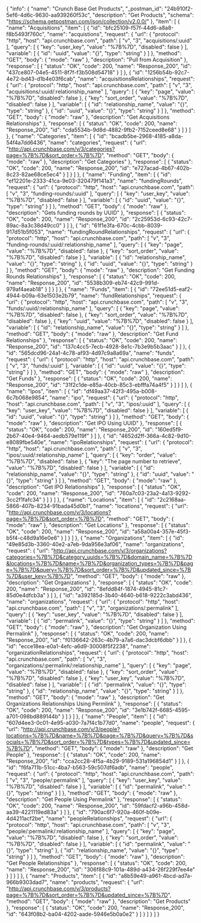 {
  "info": {
    "name": "Crunch Base Get Products",
    "_postman_id": "24b910f2-5ef6-4d6c-9630-aa939260f53c",
    "description": "Get Products",
    "schema": "https://schema.getpostman.com/json/collection/v2.0.0/"
  },
  "item": [
    {
      "name": "Acquisitions",
      "item": [
        {
          "id": "bfc25109-f57f-44d6-a8a8-f8b5493f760c",
          "name": "acquistions",
          "request": {
            "url": {
              "protocol": "http",
              "host": "api.crunchbase.com",
              "path": [
                "v",
                "3",
                "acquisitions/:uuid"
              ],
              "query": [
                {
                  "key": "user_key",
                  "value": "%7B%7D",
                  "disabled": false
                }
              ],
              "variable": [
                {
                  "id": "uuid",
                  "value": "{}",
                  "type": "string"
                }
              ]
            },
            "method": "GET",
            "body": {
              "mode": "raw"
            },
            "description": "Pull from Acquisition"
          },
          "response": [
            {
              "status": "OK",
              "code": 200,
              "name": "Response_200",
              "id": "437ce807-04e5-4511-8f7f-f3b508d54718"
            }
          ]
        },
        {
          "id": "1256b54b-92c7-4e72-bd43-d1b4e03f6cab",
          "name": "acquisitionsRelationships",
          "request": {
            "url": {
              "protocol": "http",
              "host": "api.crunchbase.com",
              "path": [
                "v",
                "3",
                "acquisitions/:uuid/:relationship_name"
              ],
              "query": [
                {
                  "key": "page",
                  "value": "%7B%7D",
                  "disabled": false
                },
                {
                  "key": "sort_order",
                  "value": "%7B%7D",
                  "disabled": false
                }
              ],
              "variable": [
                {
                  "id": "relationship_name",
                  "value": "{}",
                  "type": "string"
                },
                {
                  "id": "uuid",
                  "value": "{}",
                  "type": "string"
                }
              ]
            },
            "method": "GET",
            "body": {
              "mode": "raw"
            },
            "description": "Get Acquisitions Relationships"
          },
          "response": [
            {
              "status": "OK",
              "code": 200,
              "name": "Response_200",
              "id": "cda5534b-9d8d-4882-9fb2-7152ceed8e68"
            }
          ]
        }
      ]
    },
    {
      "name": "Categories",
      "item": [
        {
          "id": "bcadb5be-2968-4185-a8da-54f4a7dd6436",
          "name": "categories",
          "request": {
            "url": "http://api.crunchbase.com/v/3/categories?page=%7B%7D&sort_order=%7B%7D",
            "method": "GET",
            "body": {
              "mode": "raw"
            },
            "description": "Get Categories"
          },
          "response": [
            {
              "status": "OK",
              "code": 200,
              "name": "Response_200",
              "id": "e727acad-4b67-402b-8c23-82ae68ce5ec4"
            }
          ]
        }
      ]
    },
    {
      "name": "Funding",
      "item": [
        {
          "id": "ef12201e-2333-41ca-9e03-320479f141a3",
          "name": "fundingRounds",
          "request": {
            "url": {
              "protocol": "http",
              "host": "api.crunchbase.com",
              "path": [
                "v",
                "3",
                "funding-rounds/:uuid"
              ],
              "query": [
                {
                  "key": "user_key",
                  "value": "%7B%7D",
                  "disabled": false
                }
              ],
              "variable": [
                {
                  "id": "uuid",
                  "value": "{}",
                  "type": "string"
                }
              ]
            },
            "method": "GET",
            "body": {
              "mode": "raw"
            },
            "description": "Gets funding rounds by UUID"
          },
          "response": [
            {
              "status": "OK",
              "code": 200,
              "name": "Response_200",
              "id": "2c25953d-6c93-42c7-89ac-8a3c38d49cc0"
            }
          ]
        },
        {
          "id": "61f1e3fa-670c-4cbb-8039-917d51b5f053",
          "name": "fundingRoundRelationships",
          "request": {
            "url": {
              "protocol": "http",
              "host": "api.crunchbase.com",
              "path": [
                "v",
                "3",
                "funding-rounds/:uuid/:relationship_name"
              ],
              "query": [
                {
                  "key": "page",
                  "value": "%7B%7D",
                  "disabled": false
                },
                {
                  "key": "sort_order",
                  "value": "%7B%7D",
                  "disabled": false
                }
              ],
              "variable": [
                {
                  "id": "relationship_name",
                  "value": "{}",
                  "type": "string"
                },
                {
                  "id": "uuid",
                  "value": "{}",
                  "type": "string"
                }
              ]
            },
            "method": "GET",
            "body": {
              "mode": "raw"
            },
            "description": "Get Funding Rounds Relationships"
          },
          "response": [
            {
              "status": "OK",
              "code": 200,
              "name": "Response_200",
              "id": "5538b309-eb74-42c9-991d-979af4aeab18"
            }
          ]
        }
      ]
    },
    {
      "name": "Funds",
      "item": [
        {
          "id": "72ee51d5-eaf2-4944-b09a-63e1503e2b79",
          "name": "fundRelationships",
          "request": {
            "url": {
              "protocol": "http",
              "host": "api.crunchbase.com",
              "path": [
                "v",
                "3",
                "funds/:uuid/:relationship_name"
              ],
              "query": [
                {
                  "key": "page",
                  "value": "%7B%7D",
                  "disabled": false
                },
                {
                  "key": "sort_order",
                  "value": "%7B%7D",
                  "disabled": false
                },
                {
                  "key": "uuid",
                  "value": "%7B%7D",
                  "disabled": false
                }
              ],
              "variable": [
                {
                  "id": "relationship_name",
                  "value": "{}",
                  "type": "string"
                }
              ]
            },
            "method": "GET",
            "body": {
              "mode": "raw"
            },
            "description": "Get Fund Relationships"
          },
          "response": [
            {
              "status": "OK",
              "code": 200,
              "name": "Response_200",
              "id": "137c4cc5-7ecb-4928-8e1c-7b3e9b5b3aac"
            }
          ]
        },
        {
          "id": "565dcd96-24a1-4c78-af93-4d97c9a8a69a",
          "name": "funds",
          "request": {
            "url": {
              "protocol": "http",
              "host": "api.crunchbase.com",
              "path": [
                "v",
                "3",
                "funds/:uuid"
              ],
              "variable": [
                {
                  "id": "uuid",
                  "value": "{}",
                  "type": "string"
                }
              ]
            },
            "method": "GET",
            "body": {
              "mode": "raw"
            },
            "description": "Get Funds"
          },
          "response": [
            {
              "status": "OK",
              "code": 200,
              "name": "Response_200",
              "id": "31f2c1de-e85a-40cb-85c3-ebfffa74a4f5"
            }
          ]
        }
      ]
    },
    {
      "name": "Ipos",
      "item": [
        {
          "id": "df49aa37-42f3-495a-b008-6c7b068e9854",
          "name": "ipo",
          "request": {
            "url": {
              "protocol": "http",
              "host": "api.crunchbase.com",
              "path": [
                "v",
                "3",
                "ipos/:uuid"
              ],
              "query": [
                {
                  "key": "user_key",
                  "value": "%7B%7D",
                  "disabled": false
                }
              ],
              "variable": [
                {
                  "id": "uuid",
                  "value": "{}",
                  "type": "string"
                }
              ]
            },
            "method": "GET",
            "body": {
              "mode": "raw"
            },
            "description": "Get IPO Using UUID"
          },
          "response": [
            {
              "status": "OK",
              "code": 200,
              "name": "Response_200",
              "id": "160ed5f9-2b67-40e4-9464-aedb579e119f"
            }
          ]
        },
        {
          "id": "4652d2ff-366a-4c82-9d10-e8089fbe540e",
          "name": "ipoRelationships",
          "request": {
            "url": {
              "protocol": "http",
              "host": "api.crunchbase.com",
              "path": [
                "v",
                "3",
                "ipos/:uuid/:relationship_name"
              ],
              "query": [
                {
                  "key": "order",
                  "value": "%7B%7D",
                  "disabled": false
                },
                {
                  "key": "The page number to retrieve",
                  "value": "%7B%7D",
                  "disabled": false
                }
              ],
              "variable": [
                {
                  "id": "relationship_name",
                  "value": "{}",
                  "type": "string"
                },
                {
                  "id": "uuid",
                  "value": "{}",
                  "type": "string"
                }
              ]
            },
            "method": "GET",
            "body": {
              "mode": "raw"
            },
            "description": "Get IPO Relationships"
          },
          "response": [
            {
              "status": "OK",
              "code": 200,
              "name": "Response_200",
              "id": "760a7c03-23a2-4a13-9292-3cc2f1fafc34"
            }
          ]
        }
      ]
    },
    {
      "name": "Locations",
      "item": [
        {
          "id": "2c2168aa-5866-407b-8234-91bada45d0b1",
          "name": "locations",
          "request": {
            "url": "http://api.crunchbase.com/v/3/locations?page=%7B%7D&sort_order=%7B%7D",
            "method": "GET",
            "body": {
              "mode": "raw"
            },
            "description": "Get Locations"
          },
          "response": [
            {
              "status": "OK",
              "code": 200,
              "name": "Response_200",
              "id": "a58a00a4-357e-45f3-b5f4-c48d9a16e0e6"
            }
          ]
        }
      ]
    },
    {
      "name": "Organizations",
      "item": [
        {
          "id": "49e85d3b-3360-40e2-a7eb-9da956e3af06",
          "name": "organizations",
          "request": {
            "url": "http://api.crunchbase.com/v/3/organizations?categories=%7B%7D&category_uuids=%7B%7D&domain_name=%7B%7D&locations=%7B%7D&name=%7B%7D&organization_types=%7B%7D&page=%7B%7D&query=%7B%7D&sort_order=%7B%7D&updated_since=%7B%7D&user_key=%7B%7D",
            "method": "GET",
            "body": {
              "mode": "raw"
            },
            "description": "Get Organizations"
          },
          "response": [
            {
              "status": "OK",
              "code": 200,
              "name": "Response_200",
              "id": "8efdd84f-1874-4945-81c7-85d0e4dfcb3a"
            }
          ]
        },
        {
          "id": "a392185d-3b40-4640-b618-9222c3abd436",
          "name": "organizations",
          "request": {
            "url": {
              "protocol": "http",
              "host": "api.crunchbase.com",
              "path": [
                "v",
                "3",
                "organizations/:permalink"
              ],
              "query": [
                {
                  "key": "user_key",
                  "value": "%7B%7D",
                  "disabled": false
                }
              ],
              "variable": [
                {
                  "id": "permalink",
                  "value": "{}",
                  "type": "string"
                }
              ]
            },
            "method": "GET",
            "body": {
              "mode": "raw"
            },
            "description": "Get Organization Using Permalink"
          },
          "response": [
            {
              "status": "OK",
              "code": 200,
              "name": "Response_200",
              "id": "f0136642-263c-4b79-a7a6-dac3dcbf6dbb"
            }
          ]
        },
        {
          "id": "ecce18ea-e0a1-4efc-a6d9-30008f5f2238",
          "name": "organizationRelationships",
          "request": {
            "url": {
              "protocol": "http",
              "host": "api.crunchbase.com",
              "path": [
                "v",
                "3",
                "organizations/:permalink/:relationship_name"
              ],
              "query": [
                {
                  "key": "page",
                  "value": "%7B%7D",
                  "disabled": false
                },
                {
                  "key": "sort_order",
                  "value": "%7B%7D",
                  "disabled": false
                },
                {
                  "key": "user_key",
                  "value": "%7B%7D",
                  "disabled": false
                }
              ],
              "variable": [
                {
                  "id": "permalink",
                  "value": "{}",
                  "type": "string"
                },
                {
                  "id": "relationship_name",
                  "value": "{}",
                  "type": "string"
                }
              ]
            },
            "method": "GET",
            "body": {
              "mode": "raw"
            },
            "description": "Get Organizations Relationships Using Permlink"
          },
          "response": [
            {
              "status": "OK",
              "code": 200,
              "name": "Response_200",
              "id": "3e1b742f-6685-4595-a701-098bd889144b"
            }
          ]
        }
      ]
    },
    {
      "name": "People",
      "item": [
        {
          "id": "607d4ee3-0c01-4e95-a030-7a7f4c1b77d0",
          "name": "people",
          "request": {
            "url": "http://api.crunchbase.com/v/3/people?locations=%7B%7D&name=%7B%7D&page=%7B%7D&query=%7B%7D&socials=%7B%7D&sort_order=%7B%7D&types=%7B%7D&updated_since=%7B%7D",
            "method": "GET",
            "body": {
              "mode": "raw"
            },
            "description": "Get People"
          },
          "response": [
            {
              "status": "OK",
              "code": 200,
              "name": "Response_200",
              "id": "cca2cc28-4f5a-4b29-9189-531a196854d1"
            }
          ]
        },
        {
          "id": "f6fa711b-51cc-4ba7-b563-59c507df6adb",
          "name": "people",
          "request": {
            "url": {
              "protocol": "http",
              "host": "api.crunchbase.com",
              "path": [
                "v",
                "3",
                "people/:permalink"
              ],
              "query": [
                {
                  "key": "user_key",
                  "value": "%7B%7D",
                  "disabled": false
                }
              ],
              "variable": [
                {
                  "id": "permalink",
                  "value": "{}",
                  "type": "string"
                }
              ]
            },
            "method": "GET",
            "body": {
              "mode": "raw"
            },
            "description": "Get People Using Permalink"
          },
          "response": [
            {
              "status": "OK",
              "code": 200,
              "name": "Response_200",
              "id": "59fdacf2-a96b-458d-aa39-4221119ed83a"
            }
          ]
        },
        {
          "id": "790ac6f7-920a-460f-b09e-4d4211acf2be",
          "name": "peopleRelationships",
          "request": {
            "url": {
              "protocol": "http",
              "host": "api.crunchbase.com",
              "path": [
                "v",
                "3",
                "people/:permalink/:relationship_name"
              ],
              "query": [
                {
                  "key": "page",
                  "value": "%7B%7D",
                  "disabled": false
                },
                {
                  "key": "sort_order",
                  "value": "%7B%7D",
                  "disabled": false
                }
              ],
              "variable": [
                {
                  "id": "permalink",
                  "value": "{}",
                  "type": "string"
                },
                {
                  "id": "relationship_name",
                  "value": "{}",
                  "type": "string"
                }
              ]
            },
            "method": "GET",
            "body": {
              "mode": "raw"
            },
            "description": "Get People Relationships"
          },
          "response": [
            {
              "status": "OK",
              "code": 200,
              "name": "Response_200",
              "id": "306f88c9-101a-489d-a434-26f229f7ee4e"
            }
          ]
        }
      ]
    },
    {
      "name": "Products",
      "item": [
        {
          "id": "a8b59e49-a961-4bcd-ad7a-966b9303dad7",
          "name": "products",
          "request": {
            "url": "http://api.crunchbase.com/v/3/products?page=%7B%7D&sort_order=%7B%7D&updated_since=%7B%7D",
            "method": "GET",
            "body": {
              "mode": "raw"
            },
            "description": "Get Products"
          },
          "response": [
            {
              "status": "OK",
              "code": 200,
              "name": "Response_200",
              "id": "643f08b2-ba04-4202-aade-5946e5b0a0e2"
            }
          ]
        }
      ]
    }
  ]
}